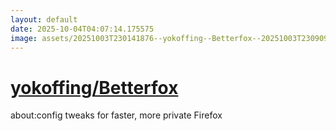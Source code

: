 ```yaml
---
layout: default
date: 2025-10-04T04:07:14.175575
image: assets/20251003T230141876--yokoffing--Betterfox--20251003T230909610--cropped.png
---
```


# [yokoffing/Betterfox](https://github.com/yokoffing/Betterfox)

about:config tweaks for faster, more private Firefox
